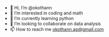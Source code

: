 - 👋 Hi, I’m @okothann
- 👀 I’m interested in coding and math
- 🌱 I’m currently learning python
- 💞️ I’m looking to collaborate on data analysis 
- 📫 How to reach me okothann.ap@gmail.com

<!---
okothann/okothann is a ✨ special ✨ repository because its `README.md` (this file) appears on your GitHub profile.
You can click the Preview link to take a look at your changes.
--->
